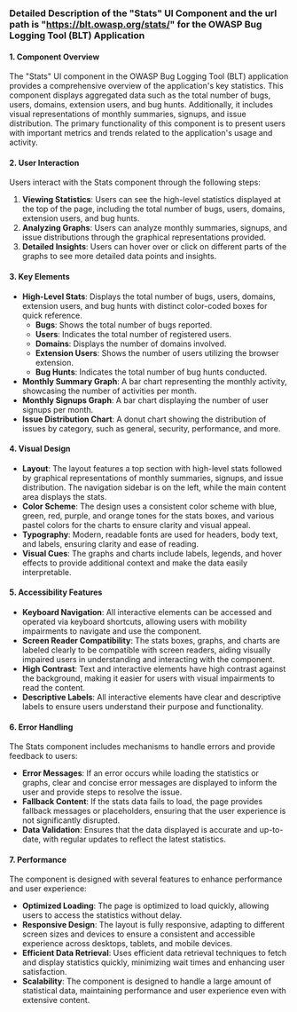 ### Detailed Description of the "Stats" UI Component and the url path is "https://blt.owasp.org/stats/" for the OWASP Bug Logging Tool (BLT) Application

#### 1. Component Overview
The "Stats" UI component in the OWASP Bug Logging Tool (BLT) application provides a comprehensive overview of the application's key statistics. This component displays aggregated data such as the total number of bugs, users, domains, extension users, and bug hunts. Additionally, it includes visual representations of monthly summaries, signups, and issue distribution. The primary functionality of this component is to present users with important metrics and trends related to the application's usage and activity.

#### 2. User Interaction
Users interact with the Stats component through the following steps:
1. **Viewing Statistics**: Users can see the high-level statistics displayed at the top of the page, including the total number of bugs, users, domains, extension users, and bug hunts.
2. **Analyzing Graphs**: Users can analyze monthly summaries, signups, and issue distributions through the graphical representations provided.
3. **Detailed Insights**: Users can hover over or click on different parts of the graphs to see more detailed data points and insights.

#### 3. Key Elements
- **High-Level Stats**: Displays the total number of bugs, users, domains, extension users, and bug hunts with distinct color-coded boxes for quick reference.
  - **Bugs**: Shows the total number of bugs reported.
  - **Users**: Indicates the total number of registered users.
  - **Domains**: Displays the number of domains involved.
  - **Extension Users**: Shows the number of users utilizing the browser extension.
  - **Bug Hunts**: Indicates the total number of bug hunts conducted.
- **Monthly Summary Graph**: A bar chart representing the monthly activity, showcasing the number of activities per month.
- **Monthly Signups Graph**: A bar chart displaying the number of user signups per month.
- **Issue Distribution Chart**: A donut chart showing the distribution of issues by category, such as general, security, performance, and more.

#### 4. Visual Design
- **Layout**: The layout features a top section with high-level stats followed by graphical representations of monthly summaries, signups, and issue distribution. The navigation sidebar is on the left, while the main content area displays the stats.
- **Color Scheme**: The design uses a consistent color scheme with blue, green, red, purple, and orange tones for the stats boxes, and various pastel colors for the charts to ensure clarity and visual appeal.
- **Typography**: Modern, readable fonts are used for headers, body text, and labels, ensuring clarity and ease of reading.
- **Visual Cues**: The graphs and charts include labels, legends, and hover effects to provide additional context and make the data easily interpretable.

#### 5. Accessibility Features
- **Keyboard Navigation**: All interactive elements can be accessed and operated via keyboard shortcuts, allowing users with mobility impairments to navigate and use the component.
- **Screen Reader Compatibility**: The stats boxes, graphs, and charts are labeled clearly to be compatible with screen readers, aiding visually impaired users in understanding and interacting with the component.
- **High Contrast**: Text and interactive elements have high contrast against the background, making it easier for users with visual impairments to read the content.
- **Descriptive Labels**: All interactive elements have clear and descriptive labels to ensure users understand their purpose and functionality.

#### 6. Error Handling
The Stats component includes mechanisms to handle errors and provide feedback to users:
- **Error Messages**: If an error occurs while loading the statistics or graphs, clear and concise error messages are displayed to inform the user and provide steps to resolve the issue.
- **Fallback Content**: If the stats data fails to load, the page provides fallback messages or placeholders, ensuring that the user experience is not significantly disrupted.
- **Data Validation**: Ensures that the data displayed is accurate and up-to-date, with regular updates to reflect the latest statistics.

#### 7. Performance
The component is designed with several features to enhance performance and user experience:
- **Optimized Loading**: The page is optimized to load quickly, allowing users to access the statistics without delay.
- **Responsive Design**: The layout is fully responsive, adapting to different screen sizes and devices to ensure a consistent and accessible experience across desktops, tablets, and mobile devices.
- **Efficient Data Retrieval**: Uses efficient data retrieval techniques to fetch and display statistics quickly, minimizing wait times and enhancing user satisfaction.
- **Scalability**: The component is designed to handle a large amount of statistical data, maintaining performance and user experience even with extensive content.
